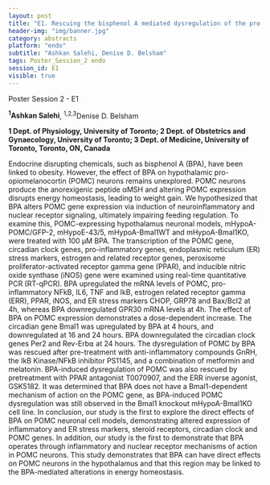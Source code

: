 ```yaml
---
layout: post
title: "E1. Rescuing the bisphenol A mediated dysregulation of the pro-opiomelanocortin gene with anti-inflammatory compounds in hypothalamic neurons"
header-img: "img/banner.jpg"
category: abstracts
platform: "endo"
subtitle: "Ashkan Salehi, Denise D. Belsham"
tags: Poster_Session_2 endo
session_id: E1
visible: true
---
```

Poster Session 2 - E1

**<sup>1</sup>Ashkan Salehi**, <sup>1,2,3</sup>Denise D. Belsham

__1 Dept. of Physiology, University of Toronto; 2 Dept. of Obstetrics and Gynaecology, University of Toronto; 3 Dept. of Medicine, University of Toronto, Toronto, ON, Canada__

Endocrine disrupting chemicals, such as bisphenol A (BPA), have been linked to obesity. However, the effect of BPA on hypothalamic pro-opiomelanocortin (POMC) neurons remains unexplored. POMC neurons produce the anorexigenic peptide αMSH and altering POMC expression disrupts energy homeostasis, leading to weight gain. We hypothesized that BPA alters POMC gene expression via induction of neuroinflammatory and nuclear receptor signaling, ultimately impairing feeding regulation. To examine this, POMC-expressing hypothalamus neuronal models, mHypoA-POMC/GFP-2, mHypoE-43/5, mHypoA-Bmal1WT and mHypoA-Bmal1KO, were treated with 100 μM BPA. The transcription of the POMC gene, circadian clock genes, pro-inflammatory genes, endoplasmic reticulum (ER) stress markers, estrogen and related receptor genes, peroxisome proliferator-activated receptor gamma gene (PPAR), and inducible nitric oxide synthase (iNOS) gene were examined using real-time quantitative PCR (RT-qPCR). BPA upregulated the mRNA levels of POMC, pro-inflammatory NFkB, IL6, TNF and IkB, estrogen related receptor gamma (ERR), PPAR, iNOS, and ER stress markers CHOP, GRP78 and Bax/Bcl2 at 4h, whereas BPA downregulated GPR30 mRNA levels at 4h. The effect of BPA on POMC expression demonstrates a dose-dependent increase. The circadian gene Bmal1 was upregulated by BPA at 4 hours, and downregulated at 16 and 24 hours. BPA downregulated the circadian clock genes Per2 and Rev-Erb⍺ at 24 hours. The dysregulation of POMC by BPA was rescued after pre-treatment with anti-inflammatory compounds GnRH, the IkB Kinase/NFkB inhibitor PS1145, and a combination of metformin and melatonin. BPA-induced dysregulation of POMC was also rescued by pretreatment with PPAR antagonist T0070907, and the ERR inverse agonist, GSK5182. It was determined that BPA does not have a Bmal1-dependent mechanism of action on the POMC gene, as BPA-induced POMC dysregulation was still observed in the Bmal1 knockout mHypoA-Bmal1KO cell line. In conclusion, our study is the first to explore the direct effects of BPA on POMC neuronal cell models, demonstrating altered expression of inflammatory and ER stress markers, steroid receptors, circadian clock and POMC genes. In addition, our study is the first to demonstrate that BPA operates through inflammatory and nuclear receptor mechanisms of action in POMC neurons. This study demonstrates that BPA can have direct effects on POMC neurons in the hypothalamus and that this region may be linked to the BPA-mediated alterations in energy homeostasis. 
